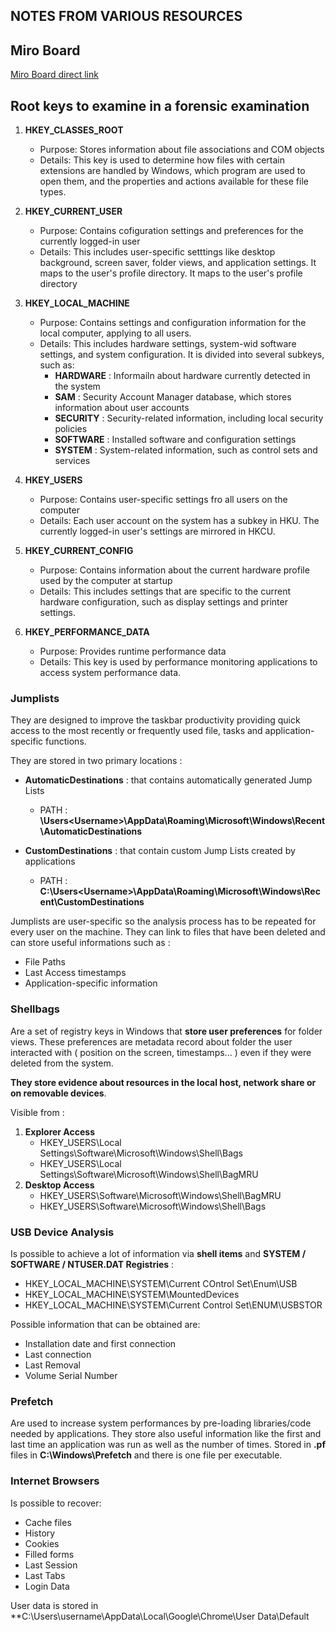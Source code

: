 ## NOTES FROM VARIOUS RESOURCES
## Miro Board

[Miro Board direct link](https://miro.com/app/board/uXjVK6q4wf0=/?share_link_id=512001525084)

## Root keys to examine in a forensic examination

1. **HKEY_CLASSES_ROOT**
	- Purpose: Stores information about file associations and COM objects
	- Details: This key is used to determine how files with certain extensions are handled by Windows, which program are used to open them, and the properties and actions available for these file types. 

2. **HKEY_CURRENT_USER**
	- Purpose: Contains cofiguration settings and preferences for the currently logged-in user
	- Details: This includes user-specific setttings like desktop background, screen saver, folder views, and application settings. It maps to the user's profile directory. It maps to the user's profile directory

3. **HKEY_LOCAL_MACHINE**
	- Purpose: Contains settings and configuration information for the local computer, applying to all users.
	- Details: This includes hardware settings, system-wid software settings, and system configuration. It is divided into several subkeys, such as:
		- **HARDWARE** : Informailn about hardware currently detected in the system
		- **SAM** : Security Account Manager database, which stores information about user accounts
		- **SECURITY** : Security-related information, including local security policies
		- **SOFTWARE** : Installed software and configuration settings
		- **SYSTEM** : System-related information, such as control sets and services

4. **HKEY_USERS**
	- Purpose: Contains user-specific settings fro all users on the computer
	- Details: Each user account on the system has a subkey in HKU. The currently logged-in user's settings are mirrored in HKCU.

5. **HKEY_CURRENT_CONFIG**
	- Purpose: Contains information about the current hardware profile used by the computer at startup
	- Details: This includes settings that are specific to the current hardware configuration, such as display settings and printer settings.

6. **HKEY_PERFORMANCE_DATA**
	- Purpose: Provides runtime performance data
	- Details: This key is used by performance monitoring applications to access system performance data.		

### Jumplists

They are designed to improve the taskbar productivity  providing quick access to the most recently or frequently used file, tasks and application-specific functions.

They are stored in two primary locations :
- **AutomaticDestinations** : that contains automatically generated Jump Lists
	- PATH : **\Users\<Username>\AppData\Roaming\Microsoft\Windows\Recent\AutomaticDestinations**

- **CustomDestinations** : that contain custom Jump Lists created by applications
	- PATH : **C:\Users\<Username>\AppData\Roaming\Microsoft\Windows\Recent\CustomDestinations**

Jumplists are user-specific so the analysis process has to be repeated for every user on the machine.
They can link to files that have been deleted and can store useful informations such as :
- File Paths
- Last Access timestamps
- Application-specific information


### Shellbags

Are a set of registry keys in Windows that **store user preferences** for folder views.
These preferences are metadata record about folder the user interacted with ( position on the screen, timestamps... ) even if they were deleted from the system.

**They store evidence about resources in the local host, network share or on removable devices**.

Visible from :
1. **Explorer Access**
	- HKEY_USERS\\Local Settings\\Software\\Microsoft\\Windows\\Shell\\Bags
	- HKEY_USERS\\Local Settings\\Software\\Microsoft\\Windows\\Shell\\BagMRU
2. **Desktop Access**
	- HKEY_USERS\\Software\\Microsoft\\Windows\\Shell\\BagMRU
	- HKEY_USERS\\Software\\Microsoft\\Windows\\Shell\\Bags

### USB Device Analysis

Is possible to achieve a lot of information via **shell items** and **SYSTEM / SOFTWARE / NTUSER.DAT Registries** :
- HKEY_LOCAL_MACHINE\\SYSTEM\\Current COntrol Set\\Enum\\USB
- HKEY_LOCAL_MACHINE\\SYSTEM\\MountedDevices
- HKEY_LOCAL_MACHINE\\SYSTEM\\Current Control Set\\ENUM\\USBSTOR

Possible information that can be obtained are:
- Installation date and first connection
- Last connection
- Last Removal
- Volume Serial Number

### Prefetch

Are used to increase system performances by pre-loading libraries/code needed by applications.
They store also useful information like the first and last time an application was run as well as the number of times.
Stored in **.pf** files in **C:\Windows\Prefetch** and there is one file per executable.

### Internet Browsers

Is possible to recover:
- Cache files
- History
- Cookies
- Filled forms
- Last Session
- Last Tabs
- Login Data

User data is stored in **C:\\Users\\username\\AppData\\Local\\Google\\Chrome\\User Data\\Default
